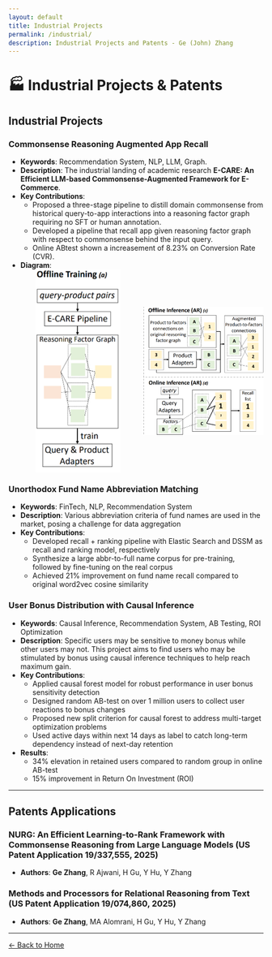 ```yaml
---
layout: default
title: Industrial Projects
permalink: /industrial/
description: Industrial Projects and Patents - Ge (John) Zhang
---
```


# 🏭 Industrial Projects & Patents

## Industrial Projects

### **Commonsense Reasoning Augmented App Recall**
- **Keywords**: Recommendation System, NLP, LLM, Graph.
- **Description**: The industrial landing of academic research **E-CARE: An Efficient LLM-based Commonsense-Augmented Framework for E-Commerce**. 
- **Key Contributions**:
  - Proposed a three-stage pipeline to distill domain commonsense from historical query-to-app interactions into a reasoning factor graph requiring no SFT or human annotation.
  - Developed a pipeline that recall app given reasoning factor graph with respect to commonsense behind the input query.
  - Online ABtest shown a increasement of 8.23% on Conversion Rate (CVR).
- **Diagram**:
  <div style="display:flex; gap: 12px; align-items:flex-start;">
    <img src="/resources/offline_training.png" alt="Offline Training Pipeline" style="width:50%; height:400px; object-fit:contain;" />
    <img src="/resources/app_recall.png" alt="App Recall Pipeline" style="width:50%; height:400px; object-fit:contain;" />
  </div>

### **Unorthodox Fund Name Abbreviation Matching**
- **Keywords**: FinTech, NLP, Recommendation System
- **Description**: Various abbreviation criteria of fund names are used in the market, posing a challenge for data aggregation
- **Key Contributions**:
  - Developed recall + ranking pipeline with Elastic Search and DSSM as recall and ranking model, respectively
  - Synthesize a large abbr-to-full name corpus for pre-training, followed by fine-tuning on the real corpus
  - Achieved 21% improvement on fund name recall compared to original word2vec cosine similarity

### **User Bonus Distribution with Causal Inference**
- **Keywords**: Causal Inference, Recommendation System, AB Testing, ROI Optimization
- **Description**: Specific users may be sensitive to money bonus while other users may not. This project aims to find users who may be stimulated by bonus using causal inference techniques to help reach maximum gain.
- **Key Contributions**:
  - Applied causal forest model for robust performance in user bonus sensitivity detection
  - Designed random AB-test on over 1 million users to collect user reactions to bonus changes
  - Proposed new split criterion for causal forest to address multi-target optimization problems
  - Used active days within next 14 days as label to catch long-term dependency instead of next-day retention
- **Results**: 
  - 34% elevation in retained users compared to random group in online AB-test
  - 15% improvement in Return On Investment (ROI)

---

## Patents Applications

### **NURG: An Efficient Learning-to-Rank Framework with Commonsense Reasoning from Large Language Models** (US Patent Application 19/337,555, 2025)
- **Authors**: **Ge Zhang**, R Ajwani, H Gu, Y Hu, Y Zhang

### **Methods and Processors for Relational Reasoning from Text** (US Patent Application 19/074,860, 2025)
- **Authors**: **Ge Zhang**, MA Alomrani, H Gu, Y Hu, Y Zhang

---

[← Back to Home](/)
